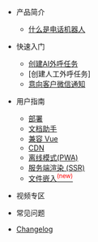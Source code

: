 * 产品简介
  
  * [什么是电话机器人](zh-cn/quickstart.md)

* 快速入门
  
  * [创建AI外呼任务](zh-cn/configuration.md)
  * [创建人工外呼任务]
  * [意向客户微信通知](zh-cn/themes.md)

* 用户指南
  
  * [部署](zh-cn/deploy.md)
  * [文档助手](zh-cn/helpers.md)
  * [兼容 Vue](zh-cn/vue.md)
  * [CDN](zh-cn/cdn.md)
  * [离线模式(PWA)](zh-cn/pwa.md)
  * [服务端渲染 (SSR)](zh-cn/ssr.md)
  * [文件嵌入<sup style="color:red">(new)<sup>](zh-cn/embed-files.md)

* 视频专区
* 常见问题

* [Changelog](zh-cn/changelog.md)
